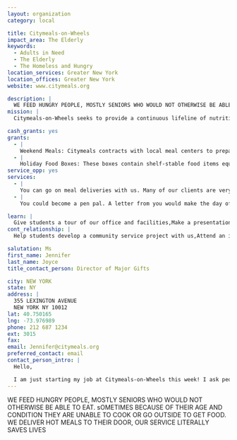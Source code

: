 ```yaml
---
layout: organization
category: local

title: Citymeals-on-Wheels
impact_area: The Elderly
keywords: 
  - Adults in Need
  - The Elderly
  - The Homeless and Hungry
location_services: Greater New York
location_offices: Greater New York
website: www.citymeals.org

description: |
  WE FEED HUNGRY PEOPLE, MOSTLY SENIORS WHO WOULD NOT OTHERWISE BE ABLE TO EAT. sOMETIMES BECAUSE OF THEIR AGE AND CONDITION THEY ARE UNABLE TO COOK OR GO OUTSIDE TO GET FOOD. WE DELIVER HOT MEALS TO THEIR DOOR, OUR SERVICE LITERALLY SAVES LIVES
mission: |
  Citymeals-on-Wheels seeks to provide a continuous lifeline of nutritious food and human company to homebound elderly New Yorkers in need, thereby helping them to live with dignity in their own familiar homes and communities.

cash_grants: yes
grants: 
  - |
    Weekend Meals: Citymeals contracts with local meal centers to prepare and deliver nutritious meals on Saturdays and Sundays, when government-funded meal programs are closed.  Each weekend meal contains one-third of the recommended daily allowance of nutrients for a senior for one day.  A typical weekend menu includes roasted chicken, mashed potatoes, cut green beans, milk, bread, butter and a piece of seasonal fruit.  Each meal costs $6.42 to prepare and distribute.  We are seeking a cash grant of $1,000, which would buy approximately 156 meals. Every penny helps and 100% of your donation goes directly to our program.
  - |
    Holiday Food Boxes: These boxes contain shelf-stable food items equivalent to three full meals, and are delivered ahead of long holiday weekends (such as Memorial Day, July 4th, Thanksgiving, etc.) when city-run neighborhood meal centers are closed.  Each box contains items such as vacuum packed pouches of tuna, canned vegetables, organic apple sauce, powdered milk, instant brown rice, decaffeinated coffee, tea bags, oatmeal cookies and wheat crackers.  Recipients are encouraged to keep some of the food on hand at all times so they can survive any unexpected disruption of their regular meal deliveries.  It costs us approximately $24 to package, stock and deliver each box.  We are requesting a cash grant of $1,000, which would provide for 42 holiday boxes.
service_opp: yes
services: 
  - |
    You can go on meal deliveries with us. Many of our clients are very lonely and love to have visitors.
  - |
    You could become a pen pal. A letter from you would make the day of older person who doesn't have many friends or visitors.

learn: |
  Give students a tour of our office and facilities,Make a presentation about our organization
cont_relationship: |
  Help students develop a community service project with us,Attend an in-school Check Award Assembly if we receive a grant,Help students tell local newspapers and media about their grant and/or project with us,Educate the school by leading a workshop

salutation: Ms
first_name: Jennifer
last_name: Joyce
title_contact_person: Director of Major Gifts

city: NEW YORK
state: NY
address: |
  355 LEXINGTON AVENUE  
  NEW YORK NY 10012
lat: 40.750165
lng: -73.976989
phone: 212 687 1234
ext: 3015
fax: 
email: Jennifer@citymeals.org
preferred_contact: email
contact_person_intro: |
  Hello,

  I am just starting my job at Citymeals-on-Wheels this week! I ask people for money to keep our programs running. I love the idea that young people are already thinking about what they can do to help others. Your help does change someones life and makes the world a little brighter.
---
```

WE FEED HUNGRY PEOPLE, MOSTLY SENIORS WHO WOULD NOT OTHERWISE BE ABLE TO EAT. sOMETIMES BECAUSE OF THEIR AGE AND CONDITION THEY ARE UNABLE TO COOK OR GO OUTSIDE TO GET FOOD. WE DELIVER HOT MEALS TO THEIR DOOR, OUR SERVICE LITERALLY SAVES LIVES